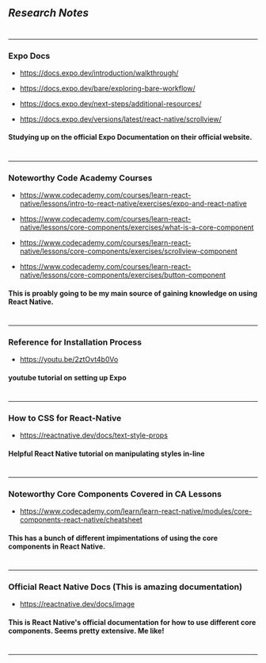 ## _Research Notes_
#
---
### Expo Docs
* https://docs.expo.dev/introduction/walkthrough/

* https://docs.expo.dev/bare/exploring-bare-workflow/

* https://docs.expo.dev/next-steps/additional-resources/

* https://docs.expo.dev/versions/latest/react-native/scrollview/

#### Studying up on the official Expo Documentation on their official website.
#
---
### Noteworthy Code Academy Courses
* https://www.codecademy.com/courses/learn-react-native/lessons/intro-to-react-native/exercises/expo-and-react-native

* https://www.codecademy.com/courses/learn-react-native/lessons/core-components/exercises/what-is-a-core-component

* https://www.codecademy.com/courses/learn-react-native/lessons/core-components/exercises/scrollview-component

* https://www.codecademy.com/courses/learn-react-native/lessons/core-components/exercises/button-component


#### This is proably going to be my main source of gaining knowledge on using React Native.
#
---
### Reference for Installation Process
* https://youtu.be/2ztOvt4b0Vo
#### youtube tutorial on setting up Expo
#
---
### How to CSS for React-Native
* https://reactnative.dev/docs/text-style-props
#### Helpful React Native tutorial on manipulating styles in-line
#
---
### Noteworthy Core Components Covered in CA Lessons
* https://www.codecademy.com/learn/learn-react-native/modules/core-components-react-native/cheatsheet
#### This has a bunch of different impimentations of using the core components in React Native.
#
---
### Official React Native Docs (This is amazing documentation)
* https://reactnative.dev/docs/image
#### This is React Native's official documentation for how to use different core components. Seems pretty extensive. Me like!
#
--- 
